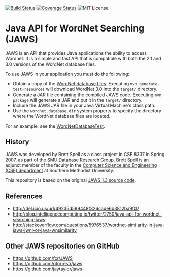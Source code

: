 [![Build Status](https://travis-ci.org/agreementmaker/jaws.svg?branch=master)](https://travis-ci.org/agreementmaker/jaws)
[![Coverage Status](https://coveralls.io/repos/agreementmaker/jaws/badge.svg?branch=master&service=github)](https://coveralls.io/github/agreementmaker/jaws?branch=master)
![MIT License](https://img.shields.io/badge/license-MIT-blue.svg)

# Java API for WordNet Searching (JAWS)

JAWS is an API that provides Java applications the ability to access Wordnet. It is a simple and fast API that is compatible with both the 2.1 and 3.0 versions of the WordNet database files.

To use JAWS in your application you must do the following:
* Obtain a copy of the [WordNet database files](https://wordnet.princeton.edu/wordnet/download/current-version/).  Executing `mvn generate-test-resources` will download WordNet 3.0 into the `target/` directory.
* Generate a JAR file containing the compiled JAWS code.  Executing `mvn package` will generate a JAR and put it in the `target/` directory.
* Include the JAWS JAR file in your Java Virtual Machine's class path.
* Use the `wordnet.database.dir` system property to specify the directory where the WordNet database files are located.

For an example, see the [WordNetDatabaseTest](https://github.com/agreementmaker/jaws/blob/master/src/test/java/edu/smu/tspell/wordnet/api/WordNetDatabaseTest.java#L20).

## History

JAWS was developed by Brett Spell as a class project in CSE 8337 in Spring 2007, as part of the [SMU Database Research Group](http://lyle.smu.edu/cse/dbgroup/data.htm).  Brett Spell is an adjunct member of the faculty in the [Computer Science and Engineering (CSE) department](http://lyle.smu.edu/computer/people_adjunct.php) at Southern Methodist University.

This repository is based on the original [JAWS 1.3 source code](http://lyle.smu.edu/~tspell/jaws/#downloads). 

## References

* http://del.icio.us/url/49235d589448f326cade6b3812ba9f07
* http://blog.intelligencecomputing.io/twitter/2750/java-api-for-wordnet-searching-jaws
* http://stackoverflow.com/questions/5976537/wordnet-similarity-in-java-jaws-jwnl-or-java-wnsimilarity

## Other JAWS repositories on GitHub

* https://github.com/fcr/JAWS
* https://github.com/ptorrestr/jaws
* https://github.com/jaytaylor/jaws
